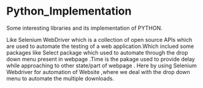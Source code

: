 # Python_Implementation

Some interesting libraries and its implementation of PYTHON.

Like Selenium WebDriver which is a collection of open source APIs which are used to automate the testing of a web application.Which inclued some packages like Select package which used to automate through the drop down menu present in webpage .Time is the pakage used to provide delay while approaching to other state/part of webpage .
Here by using Selenium Webdriver for automation of Website ,where we deal with the drop down menu to automate the multiple downloads.
